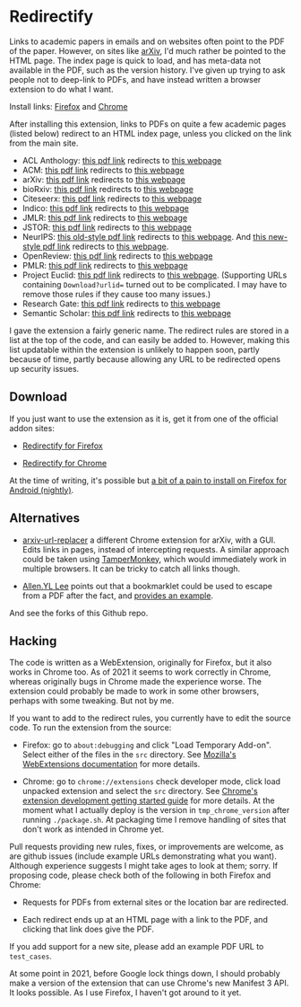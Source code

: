 # Redirectify

Links to academic papers in emails and on websites often point to the PDF of the
paper. However, on sites like [arXiv](https://arxiv.org/), I'd much rather be
pointed to the HTML page. The index page is quick to load, and has meta-data not
available in the PDF, such as the version history. I've given up trying to ask
people not to deep-link to PDFs, and have instead written a browser extension to
do what I want.

Install links: [Firefox](https://addons.mozilla.org/en-US/firefox/addon/redirectify/) and [Chrome](https://chrome.google.com/webstore/detail/redirectify/mhjmbfadcbhilcfdhkkepffbnjaghfie)

After installing this extension, links to PDFs on quite a few academic pages
(listed below) redirect to an HTML index page, unless you clicked on the link
from the main site.

* ACL Anthology: [this pdf link](https://www.aclweb.org/anthology/W19-4427.pdf) redirects to [this webpage](https://www.aclweb.org/anthology/W19-4427)
* ACM: [this pdf link](https://dl.acm.org/ft_gateway.cfm?id=2670318&ftid=1557218&dwn=1&CFID=12379622&CFTOKEN=cdcc86cc1f6f814d-6AE9FE9E-CF62-4ED9-0EE360EB7CBB2E50) redirects to [this webpage](https://dl.acm.org/citation.cfm?id=2670318)
* arXiv: [this pdf link](https://arxiv.org/pdf/1602.07527.pdf) redirects to [this webpage](https://arxiv.org/abs/1602.07527)
* bioRxiv: [this pdf link](https://www.biorxiv.org/content/biorxiv/early/2017/09/18/113480.full.pdf) redirects to [this webpage](https://www.biorxiv.org/content/early/2017/09/18/113480)
* Citeseerx: [this pdf link](http://citeseerx.ist.psu.edu/viewdoc/download?doi=10.1.1.115.6700&rep=rep1&type=pdf) redirects to [this webpage](http://citeseerx.ist.psu.edu/viewdoc/summary?doi=10.1.1.115.6700)
* Indico: [this pdf link](https://indico.cern.ch/event/24728/attachments/424989/590020/Kraft-Journal_Radiation_Research.07.pdf) redirects to [this webpage](https://indico.cern.ch/event/748043/contributions/3326031/)
* JMLR: [this pdf link](http://www.jmlr.org/papers/volume17/16-272/16-272.pdf) redirects to [this webpage](http://www.jmlr.org//papers/v17/16-272.html)
* JSTOR: [this pdf link](https://www.jstor.org/stable/pdf/105741.pdf?refreqid=excelsior) redirects to [this webpage](https://www.jstor.org/stable/105741)
* NeurIPS: [this old-style pdf link](https://papers.nips.cc/paper/6084-fast-free-inference-of-simulation-models-with-bayesian-conditional-density-estimation.pdf) redirects to [this webpage](https://papers.nips.cc/paper/6084-fast-free-inference-of-simulation-models-with-bayesian-conditional-density-estimation). And [this new-style pdf link](https://papers.neurips.cc/paper/2016/file/6aca97005c68f1206823815f66102863-Paper.pdf) redirects to [this webpage](https://papers.neurips.cc/paper/2016/hash/6aca97005c68f1206823815f66102863-Abstract.html).
* OpenReview: [this pdf link](https://openreview.net/pdf?id=rkdU7tCaZ) redirects to [this webpage](https://openreview.net/forum?id=rkdU7tCaZ)
* PMLR: [this pdf link](http://proceedings.mlr.press/v9/murray10a/murray10a.pdf) redirects to [this webpage](http://proceedings.mlr.press/v9/murray10a.html)
* Project Euclid: [this pdf link](https://projecteuclid.org/download/pdfview_1/euclid.ba/1480129463) redirects to [this webpage](https://projecteuclid.org/euclid.ba/1480129463). (Supporting URLs containing `Download?urlid=` turned out to be complicated. I may have to remove those rules if they cause too many issues.)
* Research Gate: [this pdf link](https://www.researchgate.net/profile/Freek_Stulp/publication/268382567_Path_Integral_Reinforcement_Learning/links/5565ab6208ae94e957207459/Path-Integral-Reinforcement-Learning.pdf) redirects to [this webpage](https://www.researchgate.net/publication/268382567_Path_Integral_Reinforcement_Learning)
* Semantic Scholar: [this pdf link](https://pdfs.semanticscholar.org/2a72/6fc0ea9fd9206b0fc08e69a3ebbdb9aedbcb.pdf) redirects to [this webpage](https://www.semanticscholar.org/paper/Comparing-Topic-Models-for-a-Movie-Recommendation-Bergamaschi-Po/2a726fc0ea9fd9206b0fc08e69a3ebbdb9aedbcb)

I gave the extension a fairly generic name. The redirect rules are stored in
a list at the top of the code, and can easily be added to. However, making this
list updatable within the extension is unlikely to happen soon, partly because
of time, partly because allowing any URL to be redirected opens up security issues.


## Download

If you just want to use the extension as it is, get it from one of the official addon
sites:

* [Redirectify for Firefox](https://addons.mozilla.org/en-US/firefox/addon/redirectify/)

* [Redirectify for Chrome](https://chrome.google.com/webstore/detail/redirectify/mhjmbfadcbhilcfdhkkepffbnjaghfie)

At the time of writing, it's possible but
[a bit of a pain to install on Firefox for Android (nightly)](https://blog.mozilla.org/addons/2020/09/29/expanded-extension-support-in-firefox-for-android-nightly/).


## Alternatives

* [arxiv-url-replacer](https://github.com/jithurjacob/arxiv-url-replacer) a
  different Chrome extension for arXiv, with a GUI. Edits links in pages, instead of
  intercepting requests. A similar approach could be taken using
  [TamperMonkey](https://tampermonkey.net/), which would immediately work in
  multiple browsers. It can be tricky to catch all links though.

* [Allen.YL Lee](https://twitter.com/allenyllee) points out that
  a bookmarklet could be used to escape from a PDF after the fact, and
  [provides an example](https://gist.github.com/allenyllee/0c90341680459203df6453b5d60d28f2).

And see the forks of this Github repo.


## Hacking

The code is written as a WebExtension, originally for Firefox, but it also works
in Chrome too. As of 2021 it seems to work correctly in Chrome, whereas
originally bugs in Chrome made the experience worse. The extension could
probably be made to work in some other browsers, perhaps with some tweaking. But
not by me.

If you want to add to the redirect rules, you currently have to edit the source
code. To run the extension from the source:

* Firefox: go to `about:debugging` and click "Load Temporary Add-on".
  Select either of the files in the `src` directory. See [Mozilla's
  WebExtensions documentation](https://developer.mozilla.org/en-US/Add-ons/WebExtensions)
  for more details.

* Chrome: go to `chrome://extensions` check developer mode, click load
  unpacked extension and select the `src` directory. See [Chrome's
  extension development getting started
  guide](https://developer.chrome.com/extensions/getstarted) for more
  details. At the moment what I actually deploy is the version in
  `tmp_chrome_version` after running `./package.sh`. At packaging time I remove
  handling of sites that don't work as intended in Chrome yet.

Pull requests providing new rules, fixes, or improvements are welcome, as are
github issues (include example URLs demonstrating what you want). Although
experience suggests I might take ages to look at them; sorry. If proposing
code, please check both of the following in both Firefox and Chrome:

* Requests for PDFs from external sites or the location bar are redirected.

* Each redirect ends up at an HTML page with a link to the PDF, and clicking
  that link does give the PDF.

If you add support for a new site, please add an example PDF URL to `test_cases`.

At some point in 2021, before Google lock things down, I should probably make a
version of the extension that can use Chrome's new Manifest 3 API. It looks
possible. As I use Firefox, I haven't got around to it yet.

